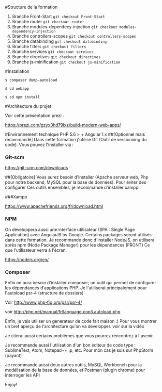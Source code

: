#Structure de la formation
1. Branche Front-Start   ```git checkout Front-Start```
2. Branche router   ```git checkout router```
3. Branche modules-dependecy-injection   ```git checkout modules-dependency-injection```
4. Branche controllers-scopes   ```git checkout controllers-scopes```
5. Branche databinding   ```git checkout databinding```
6. Branche filters   ```git checkout filters```
7. Branche services   ```git checkout services```
8. Branche directives   ```git checkout directives```
9. Branche js-minification   ```git checkout js-minification```

#Installation

```$ composer dump-autoload```

```$ cd webapp```

```$ cd npm install```

#Architecture du projet

Voir cette présentation prezi :

https://prezi.com/gzyx3hd79lxz/build-modern-web-apps/

#Environnement technique
PHP 5.6 > + Angular 1.x
##[Optionnel mais recommandé]
Dans cette formation j'utilise Git (Outil de versionning du code). Vous pouvez l'installer via :

### Git-scm

https://git-scm.com/downloads

##[Obligatoire]
Vous aurez besoin d'installer (Apache serveur web, Php pour notre backend, MySQL pour la base de données). Pour éviter des configurer
Ces outils ensembles, je recommande d'installer xampp:

###Xampp

https://www.apachefriends.org/fr/download.html

### NPM

On développera aussi une interface utilisateur (SPA : Single Page Application) avec AngularJS by Google. Certains packages seront
utilisés dans cette formation. Je recommande donc d'installer NodeJS, on utilisera après npm (Node Package Manager) pour les
dépendances (FRONT) Ce que l'utilisateur verra à l'écran.

https://nodejs.org/en/

### Composer

Enfin on aura besoin d'installer composer; un outil qui permet de configurer les dépendances d'applications PHP. Je l'utiliserai principalement pour
l'autoload psr-4 (structure de dossiers)

Voir http://www.php-fig.org/psr/psr-4/

voir http://php.net/manual/fr/language.oop5.autoload.php

Enfin, je vais utiliser un generateur de code fait maison :) Pour vous montrer un bref aperçu de l'architecture qu'on va developper. voir sur la vidéo

Je citerai aussi certains problèmes que vous pourrez rencontrez à l'avenir.

Je recommande aussi l'utilisation d'un bon éditeur de code type : SublimeText, Atom, Notepad++ :p, etc. Pour mon cas je suis sur
PhpStorm (payant)

Je recommande aussi deux autres outils, MySQL Workbench pour la modélisation de la base de données, et Postman (plugin chrome) pour interroger
 les API

 Enjoy!